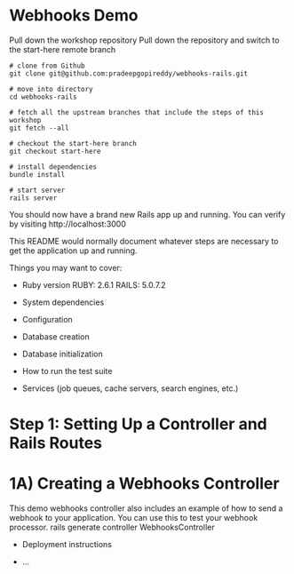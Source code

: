 # Webhooks Demo

Pull down the workshop repository
Pull down the repository and switch to the start-here remote branch

    # clone from Github
    git clone git@github.com:pradeepgopireddy/webhooks-rails.git

    # move into directory
    cd webhooks-rails

    # fetch all the upstream branches that include the steps of this workshop
    git fetch --all

    # checkout the start-here branch
    git checkout start-here

    # install dependencies
    bundle install

    # start server
    rails server

You should now have a brand new Rails app up and running. You can verify by visiting http://localhost:3000

This README would normally document whatever steps are necessary to get the application up and running.

Things you may want to cover:

* Ruby version
    RUBY: 2.6.1
    RAILS: 5.0.7.2

* System dependencies


* Configuration

* Database creation

* Database initialization

* How to run the test suite

* Services (job queues, cache servers, search engines, etc.)
# Step 1: Setting Up a Controller and Rails Routes
# 1A) Creating a Webhooks Controller
This demo webhooks controller also includes an example of how to send a webhook to your application. You can use this to test your webhook processor.
    rails generate controller WebhooksController

* Deployment instructions

* ...
